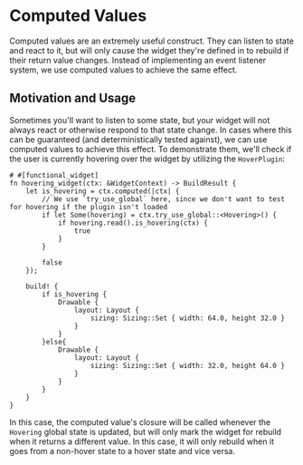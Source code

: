 # Computed Values

Computed values are an extremely useful construct. They can listen to state and react to it, but will only cause the widget they're defined in to rebuild if their return value changes. Instead of implementing an event listener system, we use computed values to achieve the same effect.

## Motivation and Usage

Sometimes you'll want to listen to some state, but your widget will not always react or otherwise respond to that state change. In cases where this can be guaranteed (and deterministically tested against), we can use computed values to achieve this effect. To demonstrate them, we'll check if the user is currently hovering over the widget by utilizing the `HoverPlugin`:

```rust,noplaypen
# #[functional_widget]
fn hovering_widget(ctx: &WidgetContext) -> BuildResult {
    let is_hovering = ctx.computed(|ctx| {
        // We use `try_use_global` here, since we don't want to test for hovering if the plugin isn't loaded
        if let Some(hovering) = ctx.try_use_global::<Hovering>() {
            if hovering.read().is_hovering(ctx) {
                true
            }
        }

        false
    });

    build! {
        if is_hovering {
            Drawable {
                layout: Layout {
                    sizing: Sizing::Set { width: 64.0, height 32.0 }
                }
            }
        }else{
            Drawable {
                layout: Layout {
                    sizing: Sizing::Set { width: 32.0, height 64.0 }
                }
            }
        }
    }
}
```

In this case, the computed value's closure will be called whenever the `Hovering` global state is updated, but will only mark the widget for rebuild when it returns a different value. In this case, it will only rebuild when it goes from a non-hover state to a hover state and vice versa.